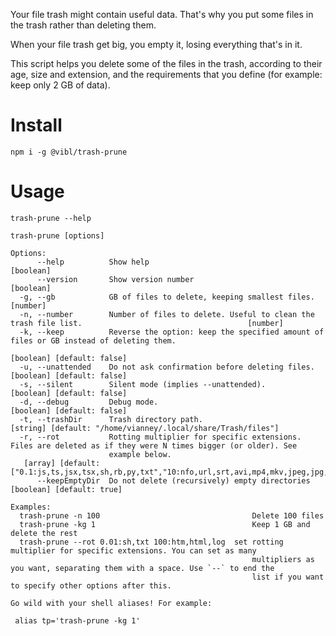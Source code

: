 Your file trash might contain useful data. That's why you put some files in the trash rather than deleting them.

When your file trash get big, you empty it, losing everything that's in it.

This script helps you delete some of the files in the trash, according to their age, size and extension, and the requirements that you define (for example: keep only 2 GB of data).

# Install

`npm i -g @vibl/trash-prune`

# Usage

`trash-prune --help`

```
trash-prune [options]

Options:
      --help          Show help                                                                                          [boolean]
      --version       Show version number                                                                                [boolean]
  -g, --gb            GB of files to delete, keeping smallest files.                                                      [number]
  -n, --number        Number of files to delete. Useful to clean the trash file list.                                     [number]
  -k, --keep          Reverse the option: keep the specified amount of files or GB instead of deleting them.
                                                                                                        [boolean] [default: false]
  -u, --unattended    Do not ask confirmation before deleting files.                                    [boolean] [default: false]
  -s, --silent        Silent mode (implies --unattended).                                               [boolean] [default: false]
  -d, --debug         Debug mode.                                                                       [boolean] [default: false]
  -t, --trashDir      Trash directory path.                           [string] [default: "/home/vianney/.local/share/Trash/files"]
  -r, --rot           Rotting multiplier for specific extensions. Files are deleted as if they were N times bigger (or older). See
                      example below.
   [array] [default: ["0.1:js,ts,jsx,tsx,sh,rb,py,txt","10:nfo,url,srt,avi,mp4,mkv,jpeg,jpg,png,bmp,zip,gzip,bzip,bzip2,tar,rar"]]
      --keepEmptyDir  Do not delete (recursively) empty directories                                      [boolean] [default: true]

Examples:
  trash-prune -n 100                                  Delete 100 files
  trash-prune -kg 1                                   Keep 1 GB and delete the rest
  trash-prune --rot 0.01:sh,txt 100:htm,html,log  set rotting multiplier for specific extensions. You can set as many
                                                      multipliers as you want, separating them with a space. Use `--` to end the
                                                      list if you want to specify other options after this.

Go wild with your shell aliases! For example:

 alias tp='trash-prune -kg 1'
```


